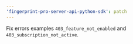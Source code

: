 ```yaml
---
'fingerprint-pro-server-api-python-sdk': patch
---
```


Fix errors examples `403_feature_not_enabled` and `403_subscription_not_active`.